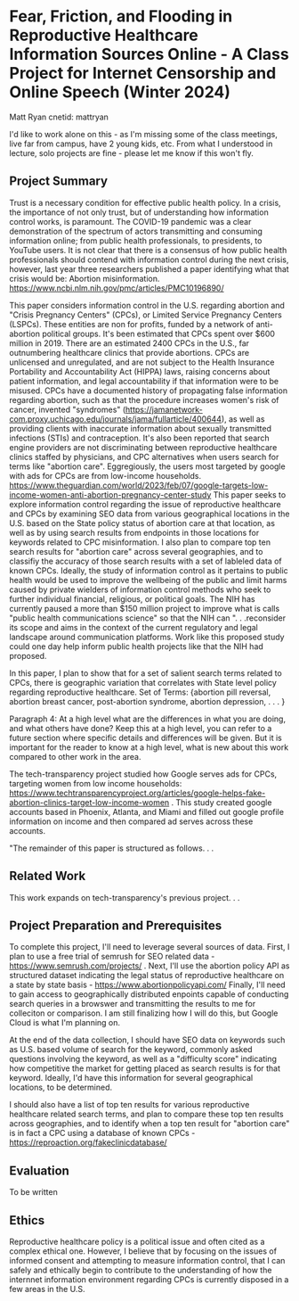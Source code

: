 # Fear, Friction, and Flooding in Reproductive Healthcare Information Sources Online - A Class Project for Internet Censorship and Online Speech (Winter 2024)

Matt Ryan cnetid: mattryan

I'd like to work alone on this - as I'm missing some of the class meetings, live far from campus, have 2 young kids, etc. From what I understood in lecture, solo projects are fine - please let me know if this won't fly. 

## Project Summary

Trust is a necessary condition for effective public health policy. In a crisis, the importance of not only trust, but of understanding how information control works, is paramount. The COVID-19 pandemic was a clear demonstration of the spectrum of actors transmitting and consuming information online; from public health professionals, to presidents, to YouTube users. It is not clear that there is a consensus of how public health professionals should contend with information control during the next crisis, however, last year three researchers published a paper identifying what that crisis would be: Abortion misinformation. https://www.ncbi.nlm.nih.gov/pmc/articles/PMC10196890/ 

This paper considers information control in the U.S. regarding abortion and "Crisis Pregnancy Centers" (CPCs), or Limited Service Pregnancy Centers (LSPCs). These entities are non for profits, funded by a network of anti-abortion political groups. It's been estimated that CPCs spent over $600 million in 2019. There are an estimated 2400 CPCs in the U.S., far outnumbering healthcare clinics that provide abortions. CPCs are unlicensed and unregulated, and are not subject to the Health Insurance Portability and Accountability Act (HIPPA) laws, raising concerns about  patient information, and legal accountability if that information were to be misused. CPCs have a documented history of propagating false information regarding abortion, such as that the procedure increases women's risk of cancer, invented "syndromes" (https://jamanetwork-com.proxy.uchicago.edu/journals/jama/fullarticle/400644), as well as providing clients with inaccurate information about sexually transmitted infections (STIs) and contraception. It's also been reported that search engine providers are not discriminating between reproductive healthcare clinics staffed by physicians, and CPC alternatives when users search for terms like "abortion care". Eggregiously, the users most targeted by google with ads for CPCs are from low-income households. https://www.theguardian.com/world/2023/feb/07/google-targets-low-income-women-anti-abortion-pregnancy-center-study This paper seeks to explore information control regarding the issue of reproductive healthcare and CPCs by examining SEO data from various geographical locations in the U.S. based on the State policy status of abortion care at that location, as well as by using search results from endpoints in those locations for keywords related to CPC misinformation. I also plan to compare top ten search results for "abortion care" across several geographies, and to classifiy the accuracy of those search results with a set of lableled data of known CPCs. Ideally, the study of information control as it pertains to public health would be used to improve the wellbeing of the public and limit harms caused by private wielders of information control methods who seek to further individual financial, religious, or political goals. The NIH has currently paused a more than $150 million project to improve what is calls "public health communications science" so that the NIH can ". . .reconsider its scope and aims in the context of the current regulatory and legal landscape around communication platforms. Work like this proposed study could one day help inform public health projects like that the NIH had proposed. 

In this paper, I plan to show that for a set of salient search terms related to CPCs, there is geographic variation that correlates with State level policy regarding reproductive healthcare. Set of Terms: {abortion pill reversal, abortion breast cancer, post-abortion syndrome, abortion depression, . . . }


Paragraph 4: At a high level what are the differences in what you are doing, and what others have done? Keep this at a high level, you can refer to a future section where specific details and differences will be given. But it is important for the reader to know at a high level, what is new about this work compared to other work in the area.

The tech-transparency project studied how Google serves ads for CPCs, targeting women from low income households: https://www.techtransparencyproject.org/articles/google-helps-fake-abortion-clinics-target-low-income-women . This study created google accounts based in Phoenix, Atlanta, and Miami and filled out google profile information on income and then compared ad serves across these accounts. 


"The remainder of this paper is structured as follows. . .


## Related Work

This work expands on tech-transparency's previous project. . . 

## Project Preparation and Prerequisites 

To complete this project, I'll need to leverage several sources of data. First, I plan to use a free trial of semrush for SEO related data - https://www.semrush.com/projects/ . Next, I'll use the abortion policy API as structured dataset indicating the legal status of reproductive healthcare on a state by state basis - https://www.abortionpolicyapi.com/ Finally, I'll need to gain access to geographically distributed enpoints capable of conducting search queries in a browswer and transmitting the results to me for colleciton or comparison. I am still finalizing how I will do this, but Google Cloud is what I'm planning on. 

At the end of the data collection, I should have SEO data on keywords such as U.S. based volume of search for the keyword, commonly asked questions involving the keyword, as well as a "difficulty score" indicating how competitive the market for getting placed as search results is for that keyword. Ideally, I'd have this information for several geographical locations, to be determined. 

I should also have a list of top ten results for various reproductive healthcare related search terms, and plan to compare these top ten results across geographies, and to identify when a top ten result for "abortion care" is in fact a CPC using a database of known CPCs - https://reproaction.org/fakeclinicdatabase/ 

## Evaluation

To be written

## Ethics

Reproductive healthcare policy is a political issue and often cited as a complex ethical one. However, I believe that by focusing on the issues of informed consent and attempting to measure information control, that I can safely and ethically begin to contribute to the understanding of how the internnet information environment regarding CPCs is currently disposed in a few areas in the U.S. 
